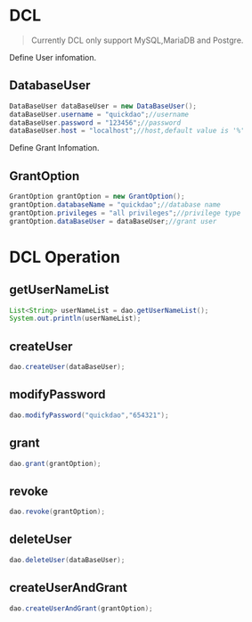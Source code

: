 # DCL

> Currently DCL only support MySQL,MariaDB and Postgre.

Define User infomation.

## DatabaseUser

```java
DataBaseUser dataBaseUser = new DataBaseUser();
dataBaseUser.username = "quickdao";//username
dataBaseUser.password = "123456";//password
dataBaseUser.host = "localhost";//host,default value is '%'
```

Define Grant Infomation.

## GrantOption

```java
GrantOption grantOption = new GrantOption();
grantOption.databaseName = "quickdao";//database name
grantOption.privileges = "all privileges";//privilege type
grantOption.dataBaseUser = dataBaseUser;//grant user
```

# DCL Operation

## getUserNameList

```java
List<String> userNameList = dao.getUserNameList();
System.out.println(userNameList);
```

## createUser

```java
dao.createUser(dataBaseUser);
```

## modifyPassword

```java
dao.modifyPassword("quickdao","654321");
```

## grant

```java
dao.grant(grantOption);
```

## revoke

```java
dao.revoke(grantOption);
```

## deleteUser

```java
dao.deleteUser(dataBaseUser);
```

## createUserAndGrant

```java
dao.createUserAndGrant(grantOption);
```